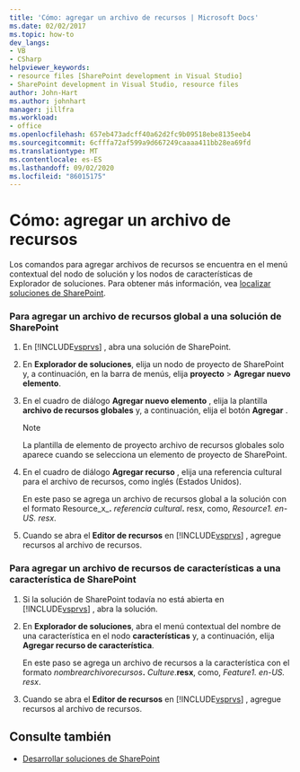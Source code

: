 ```yaml
---
title: 'Cómo: agregar un archivo de recursos | Microsoft Docs'
ms.date: 02/02/2017
ms.topic: how-to
dev_langs:
- VB
- CSharp
helpviewer_keywords:
- resource files [SharePoint development in Visual Studio]
- SharePoint development in Visual Studio, resource files
author: John-Hart
ms.author: johnhart
manager: jillfra
ms.workload:
- office
ms.openlocfilehash: 657eb473adcff40a62d2fc9b09518ebe8135eeb4
ms.sourcegitcommit: 6cfffa72af599a9d667249caaaa411bb28ea69fd
ms.translationtype: MT
ms.contentlocale: es-ES
ms.lasthandoff: 09/02/2020
ms.locfileid: "86015175"
---
```

# <a name="how-to-add-a-resource-file"></a>Cómo: agregar un archivo de recursos
  Los comandos para agregar archivos de recursos se encuentra en el menú contextual del nodo de solución y los nodos de características de Explorador de soluciones. Para obtener más información, vea [localizar soluciones de SharePoint](../sharepoint/localizing-sharepoint-solutions.md).

### <a name="to-add-a-global-resource-file-to-a-sharepoint-solution"></a>Para agregar un archivo de recursos global a una solución de SharePoint

1. En [!INCLUDE[vsprvs](../sharepoint/includes/vsprvs-md.md)] , abra una solución de SharePoint.

2. En **Explorador de soluciones**, elija un nodo de proyecto de SharePoint y, a continuación, en la barra de menús, elija **proyecto**  >  **Agregar nuevo elemento**.

3. En el cuadro de diálogo **Agregar nuevo elemento** , elija la plantilla **archivo de recursos globales** y, a continuación, elija el botón **Agregar** .

   > [!NOTE]
   > La plantilla de elemento de proyecto archivo de recursos globales solo aparece cuando se selecciona un elemento de proyecto de SharePoint.

4. En el cuadro de diálogo **Agregar recurso** , elija una referencia cultural para el archivo de recursos, como inglés (Estados Unidos).

    En este paso se agrega un archivo de recursos global a la solución con el formato Resource_x_**.** <em>referencia cultural</em><strong>.</strong> resx, como, *Resource1. en-US. resx*.

5. Cuando se abra el **Editor de recursos** en [!INCLUDE[vsprvs](../sharepoint/includes/vsprvs-md.md)] , agregue recursos al archivo de recursos.

### <a name="to-add-a-feature-resource-file-to-a-sharepoint-feature"></a>Para agregar un archivo de recursos de características a una característica de SharePoint

1. Si la solución de SharePoint todavía no está abierta en [!INCLUDE[vsprvs](../sharepoint/includes/vsprvs-md.md)] , abra la solución.

2. En **Explorador de soluciones**, abra el menú contextual del nombre de una característica en el nodo **características** y, a continuación, elija **Agregar recurso de característica**.

     En este paso se agrega un archivo de recursos a la característica con el formato _nombrearchivorecursos_**.** _Culture_.**resx**, como, *Feature1. en-US. resx*.

3. Cuando se abra el **Editor de recursos** en [!INCLUDE[vsprvs](../sharepoint/includes/vsprvs-md.md)] , agregue recursos al archivo de recursos.

## <a name="see-also"></a>Consulte también
- [Desarrollar soluciones de SharePoint](../sharepoint/developing-sharepoint-solutions.md)
